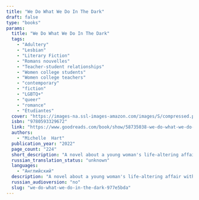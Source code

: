 ```yaml
---
title: "We Do What We Do In The Dark"
draft: false
type: "books"
params:
  title: "We Do What We Do In The Dark"
  tags:
    - "Adultery"
    - "Lesbian"
    - "Literary Fiction"
    - "Romans nouvelles"
    - "Teacher-student relationships"
    - "Women college students"
    - "Women college teachers"
    - "contemporary"
    - "fiction"
    - "LGBTQ+"
    - "queer"
    - "romance"
    - "Étudiantes"
  cover: "https://images-na.ssl-images-amazon.com/images/S/compressed.photo.goodreads.com/books/1628534108i/58735038.jpg"
  isbn: "9780593329672"
  link: "https://www.goodreads.com/book/show/58735038-we-do-what-we-do-in-the-dark"
  authors:
    - "Michelle  Hart"
  publication_year: "2022"
  page_count: "224"
  short_description: "A novel about a young woman's life-altering affair with a much older, married woman.Mallory is a freshman in college, reeling from her mother's recent death, when she encounters the woman. She..."
  russian_translation_status: "unknown"
  languages:
    - "Английский"
  description: "A novel about a young woman's life-altering affair with a much older, married woman.Mallory is a freshman in college, reeling from her mother's recent death, when she encounters the woman. She sees her for the first time at the university's gym, immediately entranced. Soon, they meet, drawn by an electric tension and shared past wounds; before long, they begin sleeping together in secret. Self-possessed, successful, brilliant, and aloof--the woman is everything Mallory wants...and wants to be. Desiring not only the woman but also the idea of who she is when they're together, Mallory retreats from the rest of the world, solidifying a sense of aloneness that has both haunted and soothed her since childhood and will continue to do so for years even after the affair ends. As an adult, Mallory must decide whether to stay safely in isolation or step fully into the world, to confront what the woman meant to her and how their relationship shaped her, for better or worse.Mallory's life is transformed by loss and by love and by discovering who she is while enduring both. In this enthralling debut novel, the complexities of influence, obsession, and admiration reveal how desire and its consequences can alter the trajectory of someone's life."
  russian_audioversion: "no"
  slug: "we-do-what-we-do-in-the-dark-977e5bda"
---
```

